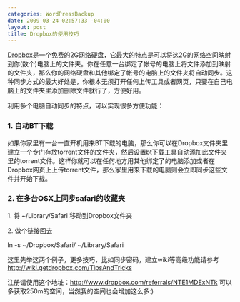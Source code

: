 ```yaml
--- 
categories: WordPressBackup
date: 2009-03-24 02:57:33 -04:00
layout: post
title: Dropbox的使用技巧
---
```

<a href="https://www.getdropbox.com/referrals/NTE1MDExNTk" target="_blank">Dropbox</a>是一个免费的2G网络硬盘，它最大的特点是可以将这2G的网络空间映射到你(数个)电脑上的文件夹。你在任意一台绑定了帐号的电脑上将文件添加到映射的文件夹，那么你的网络硬盘和其他绑定了帐号的电脑上的文件夹将自动同步。这种同步方式的最大好处是，你根本无须打开任何上传工具或者网页，只要在自己电脑上的文件夹里添加删除文件就行了，方便好用。

利用多个电脑自动同步的特点，可以实现很多方便功能：
<h3>1. 自动BT下载</h3>
如果你家里有一台一直开机用来BT下载的电脑，那么你可以在Dropbox文件夹里建立一个专门存放torrent文件的文件夹，然后设置bt下载工具自动添加此文件夹里的torrent文件。这样你就可以在任何地方用其他绑定了的电脑添加或者在Dropbox网页上上传torrent文件，那么家里用来下载的电脑则会立即同步这些文件并开始下载。
<h3>2. 在多台OSX上同步safari的收藏夹</h3>
<p class="line874">1. 将 ~/Library/Safari 移动到Dropbox文件夹</p>
<p class="line874">2. 做个链接回去</p>
ln -s ~/Dropbox/Safari/ ~/Library/Safari

这里先举这两个例子，更多技巧，比如同步密码，建立wiki等高级功能请参考 <a href="http://wiki.getdropbox.com/TipsAndTricks" target="_blank">http://wiki.getdropbox.com/TipsAndTricks</a>

注册请使用这个地址：<a href="http://www.dropbox.com/referrals/NTE1MDExNTk">http://www.dropbox.com/referrals/NTE1MDExNTk</a> 可以多获取250m的空间，当然我的空间也会增加这么多:)
